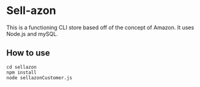 # Sell-azon

This is a functioning CLI store based off of the concept of Amazon. It uses Node.js and mySQL.

## How to use

```git clone git@github.com:CopperCo/Sell-azon.git
cd sellazon
npm install
node sellazonCustomer.js
```
